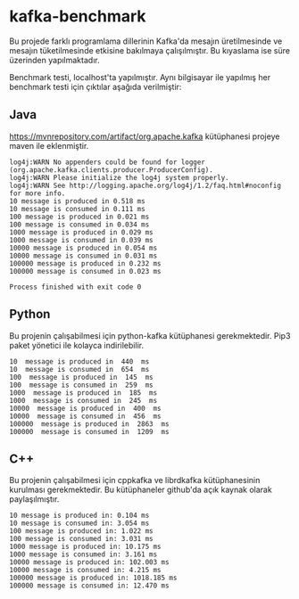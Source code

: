 # kafka-benchmark

Bu projede farklı programlama dillerinin Kafka'da mesajın üretilmesinde ve mesajın tüketilmesinde etkisine bakılmaya çalışılmıştır. Bu kıyaslama ise süre üzerinden yapılmaktadır.

Benchmark testi, localhost'ta yapılmıştır. Aynı bilgisayar ile yapılmış her benchmark testi için çıktılar aşağıda verilmiştir:

## Java
https://mvnrepository.com/artifact/org.apache.kafka kütüphanesi projeye maven ile eklenmiştir.
```
log4j:WARN No appenders could be found for logger (org.apache.kafka.clients.producer.ProducerConfig).
log4j:WARN Please initialize the log4j system properly.
log4j:WARN See http://logging.apache.org/log4j/1.2/faq.html#noconfig for more info.
10 message is produced in 0.518 ms
10 message is consumed in 0.111 ms
100 message is produced in 0.021 ms
100 message is consumed in 0.034 ms
1000 message is produced in 0.029 ms
1000 message is consumed in 0.039 ms
10000 message is produced in 0.054 ms
10000 message is consumed in 0.031 ms
100000 message is produced in 0.232 ms
100000 message is consumed in 0.023 ms
 
Process finished with exit code 0
```

## Python
Bu projenin çalışabilmesi için python-kafka kütüphanesi gerekmektedir. Pip3 paket yönetici ile kolayca indirilebilir.
```
10  message is produced in  440  ms
10  message is consumed in  654  ms
100  message is produced in  145  ms
100  message is consumed in  259  ms
1000  message is produced in  185  ms
1000  message is consumed in  245  ms
10000  message is produced in  400  ms
10000  message is consumed in  456  ms
100000  message is produced in  2863  ms
100000  message is consumed in  1209  ms
```

## C++
Bu projenin çalışabilmesi için cppkafka ve librdkafka kütüphanesinin kurulması gerekmektedir. Bu kütüphaneler github'da açık kaynak olarak paylaşılmıştır.
```
10 message is produced in: 0.104 ms
10 message is consumed in: 3.054 ms
100 message is produced in: 1.022 ms
100 message is consumed in: 3.031 ms
1000 message is produced in: 10.175 ms
1000 message is consumed in: 3.161 ms
10000 message is produced in: 102.003 ms
10000 message is consumed in: 4.215 ms
100000 message is produced in: 1018.185 ms
100000 message is consumed in: 12.470 ms
```
